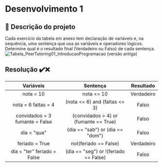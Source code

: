 # Desenvolvimento 1
## 📝 Descrição do projeto
Cada exercício da tabela em anexo tem declaração de variáveis e, na sequência, uma sentença que usa as variáveis e operadores lógicos. Determine qual é o resultado final (Verdadeiro ou Falso) de cada sentença. 
![Tabela_PeerTutoring01_IntroducaoProgramacao (versão antiga)](https://github.com/user-attachments/assets/a65f686c-4058-4d9f-b93c-73f928cd29eb)


## Resolução ✔️❌
| Variáveis | Sentença | Resultado
| :---: | :---: | :---:|
| nota = 10 | nota <= 10 |Verdadeiro|
| nota = 6 faltas = 4| (nota <= 6) and (faltas <= 3)| Falso|
|convidados = 3 fumante = False|  (convidados > 4) or (fumante == True)|Falso|          
|dia = "qua"|(dia == "sab") or (dia == "dom")|Falso|
|feriado = True|not(feriado == False)|Verdadeiro|
|dia = "ter" feriado = False|(dia == "seg") or !(feriado == False)|Falso|

